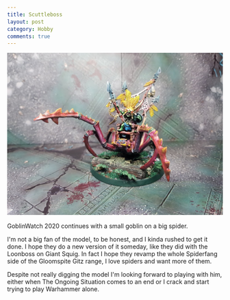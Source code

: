 ```yaml
---
title: Scuttleboss
layout: post
category: Hobby
comments: true
---
```


![](/images/hobby/2020/04/scuttleboss.jpg)

GoblinWatch 2020 continues with a small goblin on a big spider.

I'm not a big fan of the model, to be honest, and I kinda rushed to get it done. I hope they do a new version of it someday, like they did with the Loonboss on Giant Squig. In fact I hope they revamp the whole Spiderfang side of the Gloomspite Gitz range, I love spiders and want more of them.

Despite not really digging the model I'm looking forward to playing with him, either when The Ongoing Situation comes to an end or I crack and start trying to play Warhammer alone.